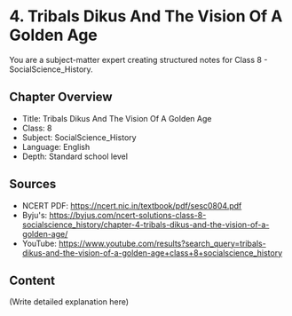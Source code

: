 # 4. Tribals Dikus And The Vision Of A Golden Age

You are a subject-matter expert creating structured notes for Class 8 - SocialScience_History.

## Chapter Overview
- Title: Tribals Dikus And The Vision Of A Golden Age
- Class: 8
- Subject: SocialScience_History
- Language: English
- Depth: Standard school level

## Sources
- NCERT PDF: https://ncert.nic.in/textbook/pdf/sesc0804.pdf
- Byju's: https://byjus.com/ncert-solutions-class-8-socialscience_history/chapter-4-tribals-dikus-and-the-vision-of-a-golden-age/
- YouTube: https://www.youtube.com/results?search_query=tribals-dikus-and-the-vision-of-a-golden-age+class+8+socialscience_history

## Content
(Write detailed explanation here)
